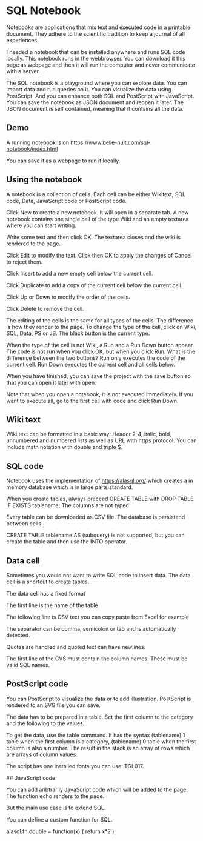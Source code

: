 # SQL Notebook

Notebooks are applications that mix text and executed code in a printable document. They adhere to the scientific tradition to keep a journal of all experiences.

I needed a notebook that can be installed anywhere and runs SQL code locally. This notebook runs in the webbrowser. You can download it this page as webpage and then it will run the computer and never communicate with a server.

The SQL notebook is a playground where you can explore data. You can import data and run queries on it. You can visualize the data using PostScript. And you can enhance both SQL and PostScript with JavaScript. You can save the notebook as JSON document and reopen it later. The JSON document is self contained, meaning that it contains all the data.

## Demo

A running notebook is on https://www.belle-nuit.com/sql-notebook/index.html

You can save it as a webpage to run it locally.

## Using the notebook

A notebook is a collection of cells. Each cell can be either Wikitext, SQL code, Data, JavaScript code or PostScript code.

Click New to create a new notebook. It will open in a separate tab. A new notebook contains one single cell of the type Wiki and an empty textarea where you can start writing.

Write some text and then click OK. The textarea closes and the wiki is rendered to the page.

Click Edit to modify the text. Click then OK to apply the changes of Cancel to reject them.

Click Insert to add a new empty cell below the current cell.

Click Duplicate to add a copy of the current cell below the current cell.

Click Up or Down to modify the order of the cells.

Click Delete to remove the cell.

The editing of the cells is the same for all types of the cells. The difference is how they render to the page. To change the type of the cell, click on Wiki, SQL, Data, PS or JS. The black button is the current type.

When the type of the cell is not Wiki, a Run and a Run Down button appear. The code is not run when you click OK, but when you click Run. What is the difference between the two buttons? Run only executes the code of the current cell. Run Down executes the current cell and all cells below.

When you have finished, you can save the project with the save button so that you can open it later with open.

Note that when you open a notebook, it is not executed immediately. If you want to execute all, go to the first cell with code and click Run Down.

## Wiki text
 
Wiki text can be formatted in a basic way: Header 2-4, italic, bold, unnumbered and numbered lists as well as URL with https protocol. You can include math notation with double and triple $.

## SQL code

Notebook uses the implementation of https://alasql.org/ which creates a in memory database which is in large parts standard.

When you create tables, always preceed CREATE TABLE with DROP TABLE IF EXISTS tablename;
The columns are not typed.

Every table can be downloaded as CSV file. The database is persistend between cells.

CREATE TABLE tablename AS (subquery) is not supported, but you can create the table and then use the INTO operator.


## Data cell

Sometimes you would not want to write SQL code to insert data. The data cell is a shortcut to create tables.

The data cell has a fixed format

The first line is the name of the table

The following line is CSV text you can copy paste from Excel for example

The separator can be comma, semicolon or tab and is automatically detected.

Quotes are handled and quoted text can have newlines.

The first line of the CVS must contain the column names. These must be valid SQL names.


## PostScript code


You can PostScript to visualize the data or to add illustration. PostScript is rendered to an SVG file you can save.

The data has to be prepared in a table. Set the first column to the category and the following to the values.

To get the data, use the table command. It has the syntax (tablename) 1 table when the first column is a category, (tablename) 0 table when the first column is also a number. The result in the stack is an array of rows which are arrays of column values.

The script has one installed fonts you can use: TGL017.


## JavaScript code

You can add aribtrarily JavaScript code which will be added to the page. The function echo renders to the page.

But the main use case is to extend SQL.

You can define a custom function for SQL.

alasql.fn.double = function(x) { return x*2 );
